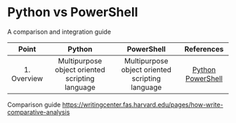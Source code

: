# Python vs PowerShell

A comparison and integration guide

| Point | Python | PowerShell | References |
|:-:|:-:|:-:|:-:|
| 1. Overview | Multipurpose object oriented scripting language | Multipurpose object oriented scripting language | [Python](https://en.wikipedia.org/wiki/Python_%28programming_language%29) [PowerShell](https://en.wikipedia.org/wiki/PowerShell)

Comparison guide https://writingcenter.fas.harvard.edu/pages/how-write-comparative-analysis
